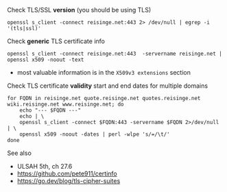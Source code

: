 Check TLS/SSL **version** (you should be using TLS)

```
openssl s_client -connect reisinge.net:443 2> /dev/null | egrep -i '(tls|ssl)'
```

Check **generic** TLS certificate info

```
openssl s_client -connect reisinge.net:443  -servername reisinge.net | openssl x509 -noout -text
```

* most valuable information is in the `X509v3 extensions` section

Check TLS certificate **validity** start and end dates for multiple domains

```
for FQDN in reisinge.net quote.reisinge.net quotes.reisinge.net wiki.reisinge.net www.reisinge.net; do
    echo "--- $FQDN ---"
    echo | \
    openssl s_client -connect $FQDN:443 -servername $FQDN 2>/dev/null | \
    openssl x509 -noout -dates | perl -wlpe 's/=/\t/'
done
```

See also 

* ULSAH 5th, ch 27.6
* https://github.com/pete911/certinfo
* https://go.dev/blog/tls-cipher-suites
